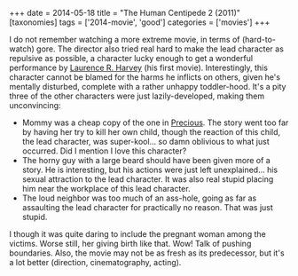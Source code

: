 +++
date = 2014-05-18
title = "The Human Centipede 2 (2011)"
[taxonomies]
tags = ['2014-movie', 'good']
categories = ['movies']
+++

I do not remember watching a more extreme movie, in terms of
(hard-to-watch) gore. The director also tried real hard to make the lead
character as repulsive as possible, a character lucky enough to get a
wonderful performance by [Laurence R. Harvey] (his first movie).
Interestingly, this character cannot be blamed for the harms he inflicts
on others, given he's mentally disturbed, complete with a rather
unhappy toddler-hood. It's a pity three of the other characters were
just lazily-developed, making them unconvincing:

-   Mommy was a cheap copy of the one in [Precious]. The story went too
    far by having her try to kill her own child, though the reaction of
    this child, the lead character, was super-kool... so damn oblivious
    to what just occurred. Did I mention I love this character?
-   The horny guy with a large beard should have been given more of a
    story. He is interesting, but his actions were just left
    unexplained... his sexual attraction to the lead character. It was
    also real stupid placing him near the workplace of this lead
    character.
-   The loud neighbor was too much of an ass-hole, going as far as
    assaulting the lead character for practically no reason. That was
    just stupid.

I though it was quite daring to include the pregnant woman among the
victims. Worse still, her giving birth like that. Wow! Talk of pushing
boundaries. Also, the movie may not be as fresh as its predecessor, but
it's a lot better (direction, cinematography, acting).

  [Laurence R. Harvey]: http://www.imdb.com/name/nm4030776
  [Precious]: http://tshepang.net/precious-2009
